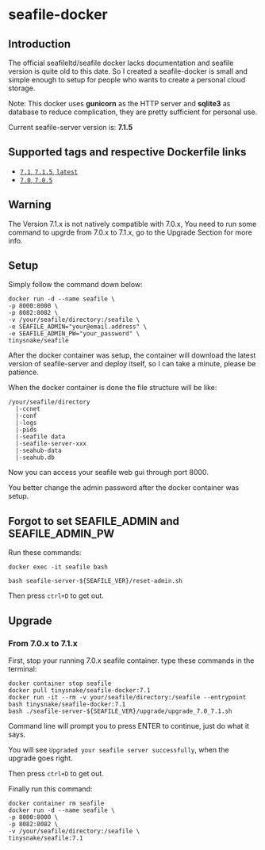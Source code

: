 # seafile-docker

## Introduction

The official seafileltd/seafile docker lacks documentation and seafile version is quite old to this date.
So I created a seafile-docker is small and simple enough to setup for people who wants to create a personal cloud storage.

Note: This docker uses **gunicorn** as the HTTP server and **sqlite3** as database to reduce complication, they are pretty sufficient for personal use.

Current seafile-server version is: **7.1.5**

## Supported tags and respective Dockerfile links

* [`7.1`, `7.1.5`, `latest`](https://github.com/tinysnake/seafile-docker/blob/7.1.5/Dockerfile)
* [`7.0`, `7.0.5`](https://github.com/tinysnake/seafile-docker/blob/7.0.5/Dockerfile)

## Warning

The Version 7.1.x is not natively compatible with 7.0.x, You need to run some command to upgrde from 7.0.x to 7.1.x, go to the Upgrade Section for more info.

## Setup

Simply follow the command down below:

```
docker run -d --name seafile \
-p 8000:8000 \
-p 8082:8082 \
-v /your/seafile/directory:/seafile \
-e SEAFILE_ADMIN="your@email.address" \
-e SEAFILE_ADMIN_PW="your_password" \
tinysnake/seafile
```

After the docker container was setup, the container will download the latest version of seafile-server and deploy itself, so I can take a minute, please be patience.

When the docker container is done the file structure will be like:

```
/your/seafile/directory
  |-ccnet
  |-conf
  |-logs
  |-pids
  |-seafile data
  |-seafile-server-xxx
  |-seahub-data
  |-seahub.db
```

Now you can access your seafile web gui through port 8000.

You better change the admin password after the docker container was setup.

## Forgot to set SEAFILE_ADMIN and SEAFILE_ADMIN_PW

Run these commands:

```
docker exec -it seafile bash

bash seafile-server-${SEAFILE_VER}/reset-admin.sh
```

Then press `ctrl+D` to get out.

## Upgrade

### From 7.0.x to 7.1.x

First, stop your running 7.0.x seafile container.
type these commands in the terminal:

```
docker container stop seafile
docker pull tinysnake/seafile-docker:7.1
docker run -it --rm -v your/seafile/directory:/seafile --entrypoint bash tinysnake/seafile-docker:7.1
bash ./seafile-server-${SEAFILE_VER}/upgrade/upgrade_7.0_7.1.sh
```

Command line will prompt you to press ENTER to continue, just do what it says.

You will see `Upgraded your seafile server successfully`, when the upgrade goes right.

Then press `ctrl+D` to get out.

Finally run this command:

```
docker container rm seafile
docker run -d --name seafile \
-p 8000:8000 \
-p 8082:8082 \
-v /your/seafile/directory:/seafile \
tinysnake/seafile:7.1
```
